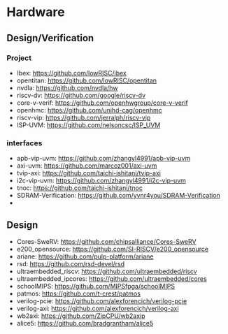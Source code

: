 # Hardware

## Design/Verification

### Project

- Ibex: https://github.com/lowRISC/ibex
- opentitan: https://github.com/lowRISC/opentitan
- nvdla:  https://github.com/nvdla/hw
- riscv-dv: https://github.com/google/riscv-dv
- core-v-verif: https://github.com/openhwgroup/core-v-verif
- openhmc: https://github.com/unihd-cag/openhmc
- riscv-vip: https://github.com/jerralph/riscv-vip
- ISP-UVM: https://github.com/nelsoncsc/ISP_UVM



### interfaces

- apb-vip-uvm: https://github.com/zhangyl4991/apb-vip-uvm
- axi-uvm:  https://github.com/marcoz001/axi-uvm
- tvip-axi: https://github.com/taichi-ishitani/tvip-axi
- i2c-vip-uvm: https://github.com/zhangyl4991/i2c-vip-uvm
- tnoc:  https://github.com/taichi-ishitani/tnoc
- SDRAM-Verification: https://github.com/yvnr4you/SDRAM-Verification
- 

## Design

- Cores-SweRV: https://github.com/chipsalliance/Cores-SweRV
-  e200_opensource: https://github.com/SI-RISCV/e200_opensource
- ariane: https://github.com/pulp-platform/ariane
- rsd: https://github.com/rsd-devel/rsd
- ultraembedded_riscv: https://github.com/ultraembedded/riscv
- ultraembedded_ipcores: https://github.com/ultraembedded/cores
- schoolMIPS: https://github.com/MIPSfpga/schoolMIPS
- patmos: https://github.com/t-crest/patmos
- verilog-pcie: https://github.com/alexforencich/verilog-pcie
- verilog-axi: https://github.com/alexforencich/verilog-axi
- wb2axi: https://github.com/ZipCPU/wb2axip
- alice5: https://github.com/bradgrantham/alice5